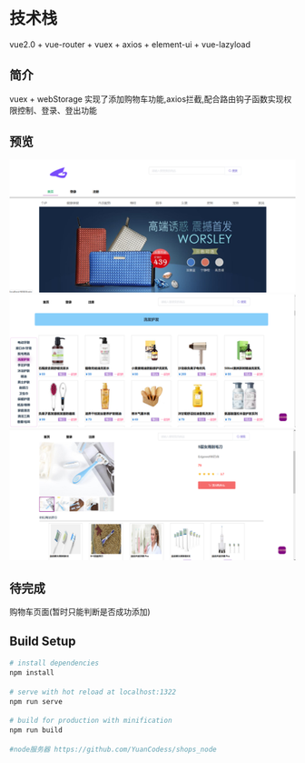 # 技术栈

vue2.0 + vue-router + vuex + axios + element-ui + vue-lazyload

## 简介

vuex + webStorage 实现了添加购物车功能,axios拦截,配合路由钩子函数实现权限控制、登录、登出功能

## 预览

![](./static/home.png)   ![](./static/list.png)    ![](./static/shops.png)


## 待完成

购物车页面(暂时只能判断是否成功添加)

## Build Setup

``` bash
# install dependencies
npm install

# serve with hot reload at localhost:1322
npm run serve

# build for production with minification
npm run build

#node服务器 https://github.com/YuanCodess/shops_node

